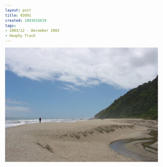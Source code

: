 ```yaml
---
layout: post
title: 03891
created: 1093016619
tags:
- 2003/12 - December 2003
- Heaphy Track
---
```


<img src="/image/images/03891-1344.jpg"/>

